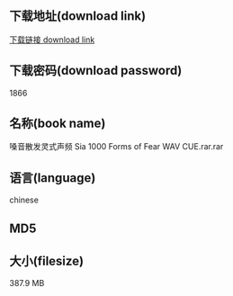 ## 下载地址(download link)
[下载链接 download link](https://voluble-croquembouche-d321dc.netlify.app/?s=%E5%97%93%E9%9F%B3%E6%95%A3%E5%8F%91%E7%81%B5%E5%BC%8F%E5%A3%B0%E9%A2%91+Sia+1000+Forms+of+Fear+WAV+CUE.rar)

## 下载密码(download password)
1866

## 名称(book name)
嗓音散发灵式声频 Sia 1000 Forms of Fear WAV CUE.rar.rar

## 语言(language)
chinese

## MD5


## 大小(filesize)
387.9 MB
